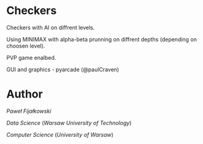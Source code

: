 # Checkers
Checkers with AI on diffrent levels. 

Using MINIMAX with alpha-beta prunning on diffrent depths (depending on choosen level).

PVP game enalbed.

GUI and graphics - pyarcade (@paulCraven)

# Author


_Paweł Fijałkowski_  

_Data Science_  (_Warsaw University of Technology_)

_Computer Science_ (_University of Warsaw_)

